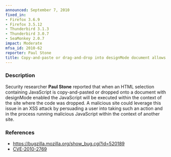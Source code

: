 ```yaml
---
announced: September 7, 2010
fixed_in:
- Firefox 3.6.9
- Firefox 3.5.12
- Thunderbird 3.1.3
- Thunderbird 3.0.7
- SeaMonkey 2.0.7
impact: Moderate
mfsa_id: 2010-62
reporter: Paul Stone
title: Copy-and-paste or drag-and-drop into designMode document allows XSS
---
```


<h3>Description</h3>

<p>Security researcher <strong>Paul Stone</strong> reported that when
an HTML selection containing JavaScript is copy-and-pasted or dropped
onto a document with designMode enabled the JavaScript will be
executed within the context of the site where the code was dropped.  A
malicious site could leverage this issue in an XSS attack by
persuading a user into taking such an action and in the process
running malicious JavaScript within the context of another site.</p>

<h3>References</h3>

<ul>
  <li><a href="https://bugzilla.mozilla.org/show_bug.cgi?id=520189">https://bugzilla.mozilla.org/show_bug.cgi?id=520189</a></li>
  <li><a class="ex-ref" href="http://cve.mitre.org/cgi-bin/cvename.cgi?name=CVE-2010-2769">CVE-2010-2769</a></li>
</ul>




